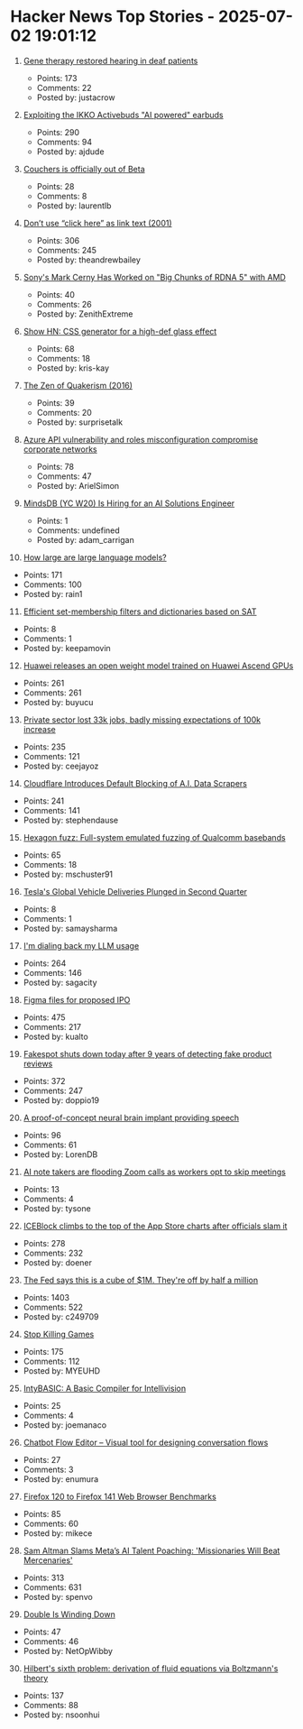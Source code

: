 # Hacker News Top Stories - 2025-07-02 19:01:12

1. [Gene therapy restored hearing in deaf patients](https://news.ki.se/gene-therapy-restored-hearing-in-deaf-patients)
   - Points: 173
   - Comments: 22
   - Posted by: justacrow

2. [Exploiting the IKKO Activebuds "AI powered" earbuds](https://blog.mgdproductions.com/ikko-activebuds/)
   - Points: 290
   - Comments: 94
   - Posted by: ajdude

3. [Couchers is officially out of Beta](https://couchers.org/blog/2025/07/01/releasing-couchers-v1)
   - Points: 28
   - Comments: 8
   - Posted by: laurentlb

4. [Don’t use “click here” as link text (2001)](https://www.w3.org/QA/Tips/noClickHere)
   - Points: 306
   - Comments: 245
   - Posted by: theandrewbailey

5. [Sony's Mark Cerny Has Worked on "Big Chunks of RDNA 5" with AMD](https://overclock3d.net/news/gpu-displays/sonys-mark-cerny-has-worked-on-big-chunks-of-rdna-5-with-amd/)
   - Points: 40
   - Comments: 26
   - Posted by: ZenithExtreme

6. [Show HN: CSS generator for a high-def glass effect](https://glass3d.dev/)
   - Points: 68
   - Comments: 18
   - Posted by: kris-kay

7. [The Zen of Quakerism (2016)](https://www.friendsjournal.org/the-zen-of-quakerism/)
   - Points: 39
   - Comments: 20
   - Posted by: surprisetalk

8. [Azure API vulnerability and roles misconfiguration compromise corporate networks](https://www.token.security/blog/azures-role-roulette-how-over-privileged-roles-and-api-vulnerabilities-expose-enterprise-networks)
   - Points: 78
   - Comments: 47
   - Posted by: ArielSimon

9. [MindsDB (YC W20) Is Hiring for an AI Solutions Engineer](https://job-boards.greenhouse.io/mindsdb/jobs/4770283007)
   - Points: 1
   - Comments: undefined
   - Posted by: adam_carrigan

10. [How large are large language models?](https://gist.github.com/rain-1/cf0419958250d15893d8873682492c3e)
   - Points: 171
   - Comments: 100
   - Posted by: rain1

11. [Efficient set-membership filters and dictionaries based on SAT](https://github.com/NationalSecurityAgency/XORSATFilter)
   - Points: 8
   - Comments: 1
   - Posted by: keepamovin

12. [Huawei releases an open weight model trained on Huawei Ascend GPUs](https://arxiv.org/abs/2505.21411)
   - Points: 261
   - Comments: 261
   - Posted by: buyucu

13. [Private sector lost 33k jobs, badly missing expectations of 100k increase](https://www.cnbc.com/2025/07/02/adp-jobs-report-june-2025.html)
   - Points: 235
   - Comments: 121
   - Posted by: ceejayoz

14. [Cloudflare Introduces Default Blocking of A.I. Data Scrapers](https://www.nytimes.com/2025/07/01/technology/cloudflare-ai-data.html)
   - Points: 241
   - Comments: 141
   - Posted by: stephendause

15. [Hexagon fuzz: Full-system emulated fuzzing of Qualcomm basebands](https://www.srlabs.de/blog-post/hexagon-fuzz-full-system-emulated-fuzzing-of-qualcomm-basebands)
   - Points: 65
   - Comments: 18
   - Posted by: mschuster91

16. [Tesla's Global Vehicle Deliveries Plunged in Second Quarter](https://www.wsj.com/business/autos/tesla-sales-q2-2025-e2087c11)
   - Points: 8
   - Comments: 1
   - Posted by: samaysharma

17. [I'm dialing back my LLM usage](https://zed.dev/blog/dialing-back-my-llm-usage-with-alberto-fortin)
   - Points: 264
   - Comments: 146
   - Posted by: sagacity

18. [Figma files for proposed IPO](https://www.figma.com/blog/s1-public/)
   - Points: 475
   - Comments: 217
   - Posted by: kualto

19. [Fakespot shuts down today after 9 years of detecting fake product reviews](https://blog.truestar.pro/fakespot-shuts-down/)
   - Points: 372
   - Comments: 247
   - Posted by: doppio19

20. [A proof-of-concept neural brain implant providing speech](https://arstechnica.com/science/2025/06/a-neural-brain-implant-provides-near-instantaneous-speech/)
   - Points: 96
   - Comments: 61
   - Posted by: LorenDB

21. [AI note takers are flooding Zoom calls as workers opt to skip meetings](https://www.washingtonpost.com/technology/2025/07/02/ai-note-takers-meetings-bots/)
   - Points: 13
   - Comments: 4
   - Posted by: tysone

22. [ICEBlock climbs to the top of the App Store charts after officials slam it](https://www.engadget.com/social-media/iceblock-climbs-to-the-top-of-the-app-store-charts-after-officials-slam-it-004319963.html)
   - Points: 278
   - Comments: 232
   - Posted by: doener

23. [The Fed says this is a cube of $1M. They're off by half a million](https://calvin.sh/blog/fed-lie/)
   - Points: 1403
   - Comments: 522
   - Posted by: c249709

24. [Stop Killing Games](https://www.stopkillinggames.com/)
   - Points: 175
   - Comments: 112
   - Posted by: MYEUHD

25. [IntyBASIC: A Basic Compiler for Intellivision](https://nanochess.org/intybasic.html)
   - Points: 25
   - Comments: 4
   - Posted by: joemanaco

26. [Chatbot Flow Editor – Visual tool for designing conversation flows](https://github.com/enumura1/chatbot-flow-editor)
   - Points: 27
   - Comments: 3
   - Posted by: enumura

27. [Firefox 120 to Firefox 141 Web Browser Benchmarks](https://www.phoronix.com/review/firefox-benchmarks-120-141)
   - Points: 85
   - Comments: 60
   - Posted by: mikece

28. [Sam Altman Slams Meta’s AI Talent Poaching: 'Missionaries Will Beat Mercenaries'](https://www.wired.com/story/sam-altman-meta-ai-talent-poaching-spree-leaked-messages/)
   - Points: 313
   - Comments: 631
   - Posted by: spenvo

29. [Double Is Winding Down](https://double.finance/blog/wind_down)
   - Points: 47
   - Comments: 46
   - Posted by: NetOpWibby

30. [Hilbert's sixth problem: derivation of fluid equations via Boltzmann's theory](https://arxiv.org/abs/2503.01800)
   - Points: 137
   - Comments: 88
   - Posted by: nsoonhui

